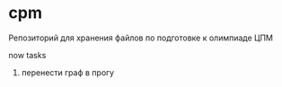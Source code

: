 # cpm
Репозиторий для хранения файлов по подготовке к олимпиаде ЦПМ


now tasks
1. перенести граф в прогу

